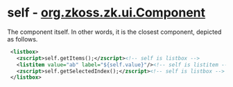 # self - [org.zkoss.zk.ui.Component](https://www.zkoss.org/javadoc/latest/zk/org/zkoss/zk/ui/Component.html)

The component itself. In other words, it is the closest component,
depicted as follows.

```xml
 <listbox>
   <zscript>self.getItems();</zscript><!-- self is listbox -->
   <listitem value="ab" label="${self.value}"/><!-- self is listitem -->
   <zscript>self.getSelectedIndex();</zscript><!-- self is listbox -->
 </listbox>
 
```


